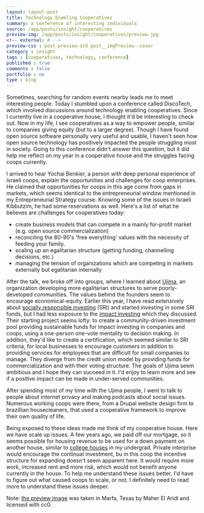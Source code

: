 ```yaml
---
layout: layout-post
title: Technology Enabling Cooperatives
summary: a conference of interesting individuals
source: /app/posts/insight/cooperatives
preview-img: /app/posts/insight/cooperatives/preview.jpg
<!-- external: # -->
preview-css : post-preview-std post__imgPreview--cover
category : insight
tags : [cooperatives, technology, conference]
published : true
comments : false
portfolio : no
type : blog
---
```


Sometimes, searching for random events nearby leads me to meet interesting people. Today I stumbled upon a conference called DiscoTech, which involved discussions around technology enabling cooperatives.  Since I currently live in a cooperative house, I thought it'd be interesting to check out. Now in my life, I see cooperatives as a way to empower people, similar to companies giving equity (but to a larger degree). Though I have found open source software personally very useful and usable, I haven't seen how open source technology has positively impacted the people struggling most in society. Going to this conference didn't answer this question, but it did help me reflect on my year in a cooperative house and the struggles facing coops currently. 

I arrived to hear Yochai Benkier, a person with deep personal experience of Israeli coops, explain the opportunities and challenges for coop enterprises. He claimed that opportunities for coops in this age come from gaps in markets, which seems identical to the entrepreneurial window mentioned in my Entrepreneurial Strategy course. Knowing some of the issues in Israeli Kibbutzim, he had some reservations as well. Here's a list of what he believes are challenges for cooperatives today:

* create business models that can compete in a mainly for-profit market (e.g. open source commercialization)
* reconciling the 80-90's 'free everything' values with the necessity of feeding your family.
* scaling up an egalitarian structure (getting funding, channelling decisions, etc.)
* managing the tension of organizations which are competing in markets externally but egalitarian internally

After the talk, we broke off into groups, where I learned about [Ujima](http://oldoakdojo.com/event/boston-ujima-project-working-group-3/), an organization developing more egalitarian structures to serve poorly-developed communities. The values behind the founders seem to encourage economical-equity. Earlier this year, I have read extensively about [socially responsible investing](https://en.wikipedia.org/wiki/Socially_responsible_investing) (SRI) and started investing in some SRI funds, but I had less exposure to the [impact investing](https://en.wikipedia.org/wiki/Impact_investing) which they discussed. Their starting project seems lofty: to create a community-driven investment pool providing sustainable funds for impact investing in companies and coops, using a one-person one-vote mentality to decision making. In addition, they'd like to create a certification, which seemed similar to SRI criteria, for local businesses to encourage customers in addition to providing services for employees that are difficult for small companies to manage. They diverge from the credit union model by providing funds for commercialization and with their voting structure. The goals of Ujima seem ambitious and I hope they can succeed in it. I'd enjoy to learn more and see if a positive impact can be made in under-served communities. 

After spending most of my time with the Ujima people, I went to talk to people about internet privacy and making podcasts about social issues. Numerous working coops were there, from a Drupal website design firm to brazillian housecleaners, that used a cooperative framework to improve their own quality of life.

Being exposed to these ideas made me think of my cooperative house. Here we have scale up issues. A few years ago, we paid off our mortgage, so it seems possible for housing revenue to be used for a down payment on another house, similar to [college houses](http://collegehouses.org/) in my undergrad. Private interprise would encourage the continual investment, bu in this coop the incentive structure for expanding doesn't seem apparent here. It would require more work, increased rent and more risk, which would not benefit anyone currently in the house. To help me understand these issues better, I'd have to figure out what caused coops to scale, or not. I definitely need to read more to understand these issues deeper.

Note: [the preview image](https://unsplash.com/photos/pElSkGRA2NU) was taken in Marfa, Texas by Maher El Aridi and licensed with cc0.
